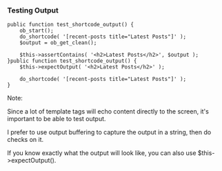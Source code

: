 ### Testing Output

<pre class="fragment-replacement"><code class="hljs lang-php fragment fade-out" data-fragment-index="0">public function test_shortcode_output() {
    ob_start();
    do_shortcode( '[recent-posts title="Latest Posts"]' );
    $output = ob_get_clean();

    $this->assertContains( '&lt;h2&gt;Latest Posts&lt;/h2&gt;', $output );
}</code><code class="hljs lang-php fragment fade-in" data-fragment-index="0">public function test_shortcode_output() {
    $this->expectOutput( '&lt;h2&gt;Latest Posts&lt;/h2&gt;' );

    do_shortcode( '[recent-posts title="Latest Posts"]' );
}</code></pre>

Note:

Since a lot of template tags will echo content directly to the screen, it's important to be able to test output.

I prefer to use output buffering to capture the output in a string, then do checks on it.

If you know exactly what the output will look like, you can also use $this->expectOutput().
